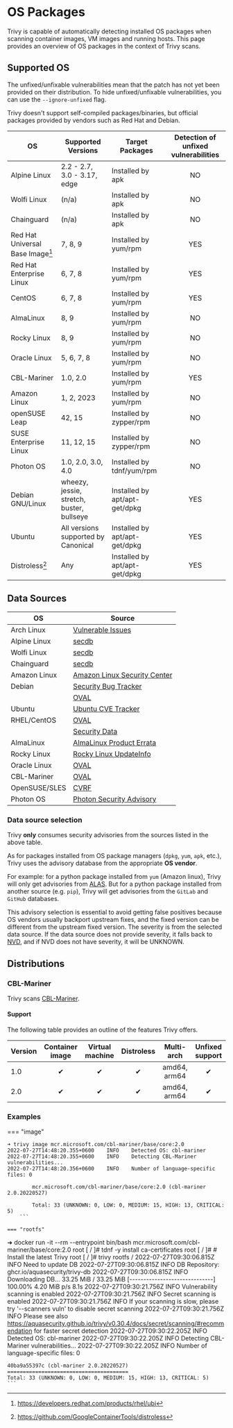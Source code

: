 # OS Packages
Trivy is capable of automatically detecting installed OS packages when scanning container images, VM images and running hosts.
This page provides an overview of OS packages in the context of Trivy scans.

## Supported OS

The unfixed/unfixable vulnerabilities mean that the patch has not yet been provided on their distribution.
To hide unfixed/unfixable vulnerabilities, you can use the `--ignore-unfixed` flag.

Trivy doesn't support self-compiled packages/binaries, but official packages provided by vendors such as Red Hat and Debian.

| OS                               | Supported Versions                        | Target Packages               | Detection of unfixed vulnerabilities |
|----------------------------------|-------------------------------------------|-------------------------------|:------------------------------------:|
| Alpine Linux                     | 2.2 - 2.7, 3.0 - 3.17, edge               | Installed by apk              |                  NO                  |
| Wolfi Linux                      | (n/a)                                     | Installed by apk              |                  NO                  |
| Chainguard                       | (n/a)                                     | Installed by apk              |                  NO                  |
| Red Hat Universal Base Image[^1] | 7, 8, 9                                   | Installed by yum/rpm          |                 YES                  |
| Red Hat Enterprise Linux         | 6, 7, 8                                   | Installed by yum/rpm          |                 YES                  |
| CentOS                           | 6, 7, 8                                   | Installed by yum/rpm          |                 YES                  |
| AlmaLinux                        | 8, 9                                      | Installed by yum/rpm          |                  NO                  |
| Rocky Linux                      | 8, 9                                      | Installed by yum/rpm          |                  NO                  |
| Oracle Linux                     | 5, 6, 7, 8                                | Installed by yum/rpm          |                  NO                  |
| CBL-Mariner                      | 1.0, 2.0                                  | Installed by yum/rpm          |                 YES                  |
| Amazon Linux                     | 1, 2, 2023                                | Installed by yum/rpm          |                  NO                  |
| openSUSE Leap                    | 42, 15                                    | Installed by zypper/rpm       |                  NO                  |
| SUSE Enterprise Linux            | 11, 12, 15                                | Installed by zypper/rpm       |                  NO                  |
| Photon OS                        | 1.0, 2.0, 3.0, 4.0                        | Installed by tdnf/yum/rpm     |                  NO                  |
| Debian GNU/Linux                 | wheezy, jessie, stretch, buster, bullseye | Installed by apt/apt-get/dpkg |                 YES                  |
| Ubuntu                           | All versions supported by Canonical       | Installed by apt/apt-get/dpkg |                 YES                  |
| Distroless[^2]                   | Any                                       | Installed by apt/apt-get/dpkg |                 YES                  |

## Data Sources

| OS            | Source                                 |
|---------------|----------------------------------------|
| Arch Linux    | [Vulnerable Issues][arch]              |
| Alpine Linux  | [secdb][alpine]                        |
| Wolfi Linux   | [secdb][wolfi]                         |
| Chainguard    | [secdb][chainguard]                    |
| Amazon Linux  | [Amazon Linux Security Center][amazon] |
| Debian        | [Security Bug Tracker][debian-tracker] |
|               | [OVAL][debian-oval]                    |
| Ubuntu        | [Ubuntu CVE Tracker][ubuntu]           |
| RHEL/CentOS   | [OVAL][rhel-oval]                      |
|               | [Security Data][rhel-api]              |
| AlmaLinux     | [AlmaLinux Product Errata][alma]       |
| Rocky Linux   | [Rocky Linux UpdateInfo][rocky]        |
| Oracle Linux  | [OVAL][oracle]                         |
| CBL-Mariner   | [OVAL][mariner]                        |
| OpenSUSE/SLES | [CVRF][suse]                           |
| Photon OS     | [Photon Security Advisory][photon]     |

### Data source selection
Trivy **only** consumes security advisories from the sources listed in the above table.

As for packages installed from OS package managers (`dpkg`, `yum`, `apk`, etc.), Trivy uses the advisory database from the appropriate **OS vendor**.

For example: for a python package installed from `yum` (Amazon linux), Trivy will only get advisories from [ALAS][amazon].
But for a python package installed from another source (e.g. `pip`), Trivy will get advisories from the `GitLab` and `GitHub` databases.

This advisory selection is essential to avoid getting false positives because OS vendors usually backport upstream fixes, and the fixed version can be different from the upstream fixed version.
The severity is from the selected data source.
If the data source does not provide severity, it falls back to [NVD][nvd], and if NVD does not have severity, it will be UNKNOWN.

## Distributions
### CBL-Mariner
Trivy scans [CBL-Mariner][cbl-mariner].

#### Support
The following table provides an outline of the features Trivy offers.

| Version | Container image | Virtual machine | Distroless |  Multi-arch  | Unfixed support |
|---------|:---------------:|:---------------:|:----------:|:------------:|:---------------:|
| 1.0     |        ✔        |        ✔        |     ✔      | amd64, arm64 |        ✔        |
| 2.0     |        ✔        |        ✔        |     ✔      | amd64, arm64 |        ✔        |

### Examples

=== "image"
```
➜ trivy image mcr.microsoft.com/cbl-mariner/base/core:2.0
2022-07-27T14:48:20.355+0600	INFO	Detected OS: cbl-mariner
2022-07-27T14:48:20.355+0600	INFO	Detecting CBL-Mariner vulnerabilities...
2022-07-27T14:48:20.356+0600	INFO	Number of language-specific files: 0

        mcr.microsoft.com/cbl-mariner/base/core:2.0 (cbl-mariner 2.0.20220527)
        
        Total: 33 (UNKNOWN: 0, LOW: 0, MEDIUM: 15, HIGH: 13, CRITICAL: 5)
    ```

=== "rootfs"
```
➜ docker run  -it --rm --entrypoint bin/bash mcr.microsoft.com/cbl-mariner/base/core:2.0
root [ / ]# tdnf -y install ca-certificates
root [ / ]# # Install the latest Trivy
root [ / ]# trivy rootfs /
2022-07-27T09:30:06.815Z	INFO	Need to update DB
2022-07-27T09:30:06.815Z	INFO	DB Repository: ghcr.io/aquasecurity/trivy-db
2022-07-27T09:30:06.815Z	INFO	Downloading DB...
33.25 MiB / 33.25 MiB [------------------------------] 100.00% 4.20 MiB p/s 8.1s
2022-07-27T09:30:21.756Z	INFO	Vulnerability scanning is enabled
2022-07-27T09:30:21.756Z	INFO	Secret scanning is enabled
2022-07-27T09:30:21.756Z	INFO	If your scanning is slow, please try '--scanners vuln' to disable secret scanning
2022-07-27T09:30:21.756Z	INFO	Please see also https://aquasecurity.github.io/trivy/v0.30.4/docs/secret/scanning/#recommendation for faster secret detection
2022-07-27T09:30:22.205Z	INFO	Detected OS: cbl-mariner
2022-07-27T09:30:22.205Z	INFO	Detecting CBL-Mariner vulnerabilities...
2022-07-27T09:30:22.205Z	INFO	Number of language-specific files: 0

    40ba9a55397c (cbl-mariner 2.0.20220527)
    =======================================
    Total: 33 (UNKNOWN: 0, LOW: 0, MEDIUM: 15, HIGH: 13, CRITICAL: 5)
    ```

[^1]: https://developers.redhat.com/products/rhel/ubi
[^2]: https://github.com/GoogleContainerTools/distroless

[arch]: https://security.archlinux.org/
[alpine]: https://secdb.alpinelinux.org/
[wolfi]: https://packages.wolfi.dev/os/security.json
[chainguard]: https://packages.cgr.dev/chainguard/security.json
[amazon]: https://alas.aws.amazon.com/
[debian-tracker]: https://security-tracker.debian.org/tracker/
[debian-oval]: https://www.debian.org/security/oval/
[ubuntu]: https://ubuntu.com/security/cve
[rhel-oval]: https://www.redhat.com/security/data/oval/v2/
[rhel-api]: https://www.redhat.com/security/data/metrics/
[alma]: https://errata.almalinux.org/
[rocky]: https://download.rockylinux.org/pub/rocky/
[oracle]: https://linux.oracle.com/security/oval/
[suse]: http://ftp.suse.com/pub/projects/security/cvrf/
[photon]: https://packages.vmware.com/photon/photon_cve_metadata/
[mariner]: https://github.com/microsoft/CBL-MarinerVulnerabilityData/

[cbl-mariner]: https://github.com/microsoft/CBL-Mariner

[nvd]: https://nvd.nist.gov/
